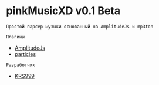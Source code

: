 
# pinkMusicXD v0.1 Beta
```
Простой парсер музыки основанный на AmplitudeJs и mp3ton
```
```
Плагины
```
* [AmplitudeJs](https://521dimensions.com/open-source/amplitudejs)
* [particles](https://vincentgarreau.com/particles.js/)
```
Разработчик
```
* [KRS999](https://vk.com/krs999)

